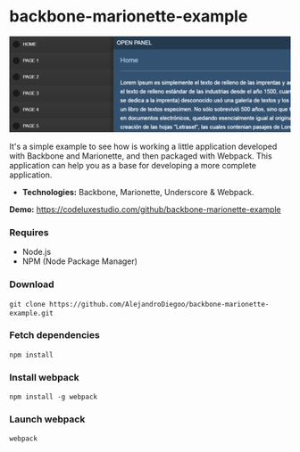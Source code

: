 # backbone-marionette-example

![alt tag](https://github.com/AlejandroDiegoo/backbone-marionette-example/blob/master/src/assets/screenshot.png)

It's a simple example to see how is working a little application developed with Backbone and Marionette, and then packaged with Webpack. This application can help you as a base for developing a more complete application.

  - <strong>Technologies:</strong> Backbone, Marionette, Underscore & Webpack.
  
**Demo:** https://codeluxestudio.com/github/backbone-marionette-example

### Requires

  - Node.js
  - NPM (Node Package Manager)

### Download

    git clone https://github.com/AlejandroDiegoo/backbone-marionette-example.git

### Fetch dependencies

    npm install

### Install webpack
    
    npm install -g webpack
    
### Launch webpack
    
    webpack
